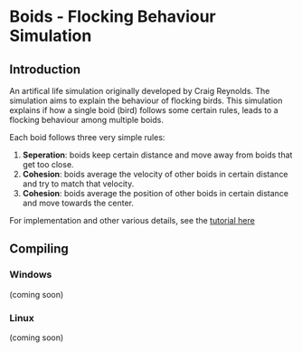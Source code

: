 # Boids - Flocking Behaviour Simulation

## Introduction
An artifical life simulation originally developed by Craig Reynolds. The simulation aims to explain the behaviour of flocking birds. This simulation explains if how a single boid (bird) follows some certain rules, leads to a flocking behaviour among multiple boids.

Each boid follows three very simple rules:

1. **Seperation**: boids keep certain distance and move away from boids that get too close.
2. **Cohesion**: boids average the velocity of other boids in certain distance and try to match that velocity.
3. **Cohesion**: boids average the position of other boids in certain distance and move towards the center.

For implementation and other various details, see the [tutorial here](https://vanhunteradams.com/Boids/Boids.html)

## Compiling

### Windows

(coming soon)

### Linux

(coming soon)